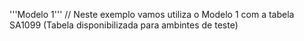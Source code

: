 '''Modelo 1'''
// Neste exemplo vamos utiliza o Modelo 1 com a tabela SA1099 (Tabela disponibilizada para ambintes de teste)